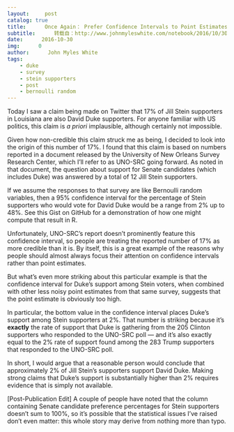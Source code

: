 ```yaml
---
layout:     post
catalog: true
title:      Once Again： Prefer Confidence Intervals to Point Estimates
subtitle:      转载自：http://www.johnmyleswhite.com/notebook/2016/10/30/once-again-prefer-confidence-intervals-to-point-estimates/
date:      2016-10-30
img:      0
author:      John Myles White
tags:
    - duke
    - survey
    - stein supporters
    - post
    - bernoulli random
---
```


Today I saw a claim being made on Twitter that 17% of Jill Stein supporters in Louisiana are also David Duke supporters. For anyone familiar with US politics, this claim is *a priori* implausible, although certainly not impossible.

Given how non-credible this claim struck me as being, I decided to look into the origin of this number of 17%. I found that this claim is based on numbers reported in a document released by the University of New Orleans Survey Research Center, which I’ll refer to as UNO-SRC going forward. As noted in that document, the question about support for Senate candidates (which includes Duke) was answered by a total of 12 Jill Stein supporters.

If we assume the responses to that survey are like Bernoulli random variables, then a 95% confidence interval for the percentage of Stein supporters who would vote for David Duke would be a range from 2% up to 48%. See this Gist on GitHub for a demonstration of how one might compute that result in R.

Unfortunately, UNO-SRC’s report doesn’t prominently feature this confidence interval, so people are treating the reported number of 17% as more credible than it is. By itself, this is a great example of the reasons why people should almost always focus their attention on confidence intervals rather than point estimates.

But what’s even more striking about this particular example is that the confidence interval for Duke’s support among Stein voters, when combined with other less noisy point estimates from that same survey, suggests that the point estimate is obviously too high.

In particular, the bottom value in the confidence interval places Duke’s support among Stein supporters at 2%. That number is striking because it’s **exactly** the rate of support that Duke is gathering from the 205 Clinton supporters who responded to the UNO-SRC poll — and it’s also exactly equal to the 2% rate of support found among the 283 Trump supporters that responded to the UNO-SRC poll.

In short, I would argue that a reasonable person would conclude that approximately 2% of Jill Stein’s supporters support David Duke. Making strong claims that Duke’s support is substantially higher than 2% requires evidence that is simply not available.

[Post-Publication Edit] A couple of people have noted that the column containing Senate candidate preference percentages for Stein supporters doesn’t sum to 100%, so it’s possible that the statistical issues I’ve raised don’t even matter: this whole story may derive from nothing more than typo.
